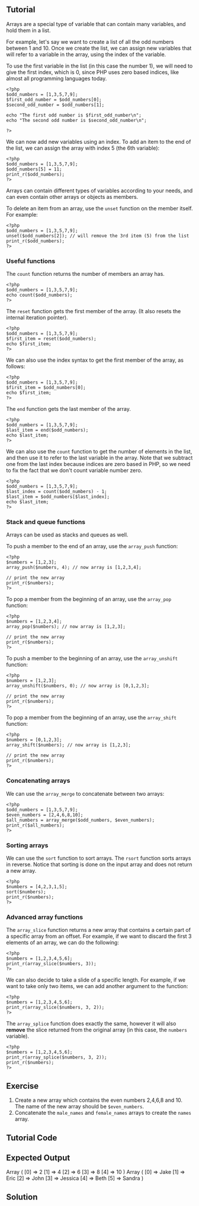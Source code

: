 Tutorial
--------

Arrays are a special type of variable that can contain many variables, and hold them in a list.

For example, let's say we want to create a list of all the odd numbers between 1 and 10. Once
we create the list, we can assign new variables that will refer to a variable in the array,
using the index of the variable.

To use the first variable in the list (in this case the number 1), we will need to give the
first index, which is 0, since PHP uses zero based indices, like almost all programming
languages today.

    <?php
    $odd_numbers = [1,3,5,7,9];
    $first_odd_number = $odd_numbers[0];
    $second_odd_number = $odd_numbers[1];

    echo "The first odd number is $first_odd_number\n";
    echo "The second odd number is $second_odd_number\n";

    ?>

We can now add new variables using an index. To add an item to the end of the list, we can assign
the array with index 5 (the 6th variable):

    <?php
    $odd_numbers = [1,3,5,7,9];
    $odd_numbers[5] = 11;
    print_r($odd_numbers);
    ?>

Arrays can contain different types of variables according to your needs, and can even contain
other arrays or objects as members.

To delete an item from an array, use the `unset` function on the member itself. For example:

    <?php
    $odd_numbers = [1,3,5,7,9];
    unset($odd_numbers[2]); // will remove the 3rd item (5) from the list
    print_r($odd_numbers);
    ?>

### Useful functions

The `count` function returns the number of members an array has.

    <?php
    $odd_numbers = [1,3,5,7,9];
    echo count($odd_numbers);
    ?>

The `reset` function gets the first member of the array. (It also resets the internal iteration pointer).

    <?php
    $odd_numbers = [1,3,5,7,9];
    $first_item = reset($odd_numbers);
    echo $first_item;
    ?>

We can also use the index syntax to get the first member of the array, as follows:

    <?php
    $odd_numbers = [1,3,5,7,9];
    $first_item = $odd_numbers[0];
    echo $first_item;
    ?>

The `end` function gets the last member of the array.

    <?php
    $odd_numbers = [1,3,5,7,9];
    $last_item = end($odd_numbers);
    echo $last_item;
    ?>

We can also use the `count` function to get the number of elements in the list, and then
use it to refer to the last variable in the array. Note that we subtract one from the
last index because indices are zero based in PHP, so we need to fix the fact that
we don't count variable number zero.

    <?php
    $odd_numbers = [1,3,5,7,9];
    $last_index = count($odd_numbers) - 1;
    $last_item = $odd_numbers[$last_index];
    echo $last_item;
    ?>


### Stack and queue functions

Arrays can be used as stacks and queues as well.

To push a member to the end of an array, use the `array_push` function:

    <?php
    $numbers = [1,2,3];
    array_push($numbers, 4); // now array is [1,2,3,4];

    // print the new array
    print_r($numbers);
    ?>

To pop a member from the beginning of an array, use the `array_pop` function:

    <?php
    $numbers = [1,2,3,4];
    array_pop($numbers); // now array is [1,2,3];

    // print the new array
    print_r($numbers);
    ?>

To push a member to the beginning of an array, use the `array_unshift` function:

    <?php
    $numbers = [1,2,3];
    array_unshift($numbers, 0); // now array is [0,1,2,3];

    // print the new array
    print_r($numbers);
    ?>

To pop a member from the beginning of an array, use the `array_shift` function:

    <?php
    $numbers = [0,1,2,3];
    array_shift($numbers); // now array is [1,2,3];

    // print the new array
    print_r($numbers);
    ?>

### Concatenating arrays

We can use the `array_merge` to concatenate between two arrays:

    <?php
    $odd_numbers = [1,3,5,7,9];
    $even_numbers = [2,4,6,8,10];
    $all_numbers = array_merge($odd_numbers, $even_numbers);
    print_r($all_numbers);
    ?>

### Sorting arrays

We can use the `sort` function to sort arrays. The `rsort` function sorts arrays in reverse.
Notice that sorting is done on the input array and does not return a new array.

    <?php
    $numbers = [4,2,3,1,5];
    sort($numbers);
    print_r($numbers);
    ?>

### Advanced array functions

The `array_slice` function returns a new array that contains a certain part of a specific array from an offset.
For example, if we want to discard the first 3 elements of an array, we can do the following:

    <?php
    $numbers = [1,2,3,4,5,6];
    print_r(array_slice($numbers, 3));
    ?>

We can also decide to take a slide of a specific length. For example, if we want to take only two items, we can
add another argument to the function:

    <?php
    $numbers = [1,2,3,4,5,6];
    print_r(array_slice($numbers, 3, 2));
    ?>

The `array_splice` function does exactly the same, however it will also **remove** the slice returned from the
original array (in this case, the `numbers` variable).

    <?php
    $numbers = [1,2,3,4,5,6];
    print_r(array_splice($numbers, 3, 2));
    print_r($numbers);
    ?>


Exercise
--------

1. Create a new array which contains the even numbers 2,4,6,8 and 10. The name of the new array should be `$even_numbers`.
2. Concatenate the `male_names` and `female_names` arrays to create the `names` array.

Tutorial Code
-------------

<?php

// TODO: add the even_numbers array here

$male_names = ["Jake", "Eric", "John"];
$female_names = ["Jessica", "Beth", "Sandra"];

// TODO: join the male and female names to one array
$names = NULL;

print_r($even_numbers);
print_r($names);

?>

Expected Output
---------------

Array
(
    [0] => 2
    [1] => 4
    [2] => 6
    [3] => 8
    [4] => 10
)
Array
(
    [0] => Jake
    [1] => Eric
    [2] => John
    [3] => Jessica
    [4] => Beth
    [5] => Sandra
)

Solution
--------

<?php

// TODO: add the even_numbers array here
$even_numbers = [2,4,6,8,10];

$male_names = ["Jake", "Eric", "John"];
$female_names = ["Jessica", "Beth", "Sandra"];

// TODO: join the male and female names to one array
$names = array_merge($male_names, $female_names);

print_r($even_numbers);
print_r($names);

?>